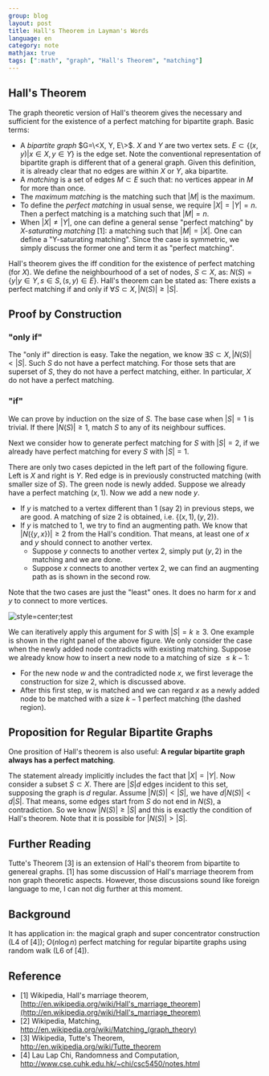 ```yaml
---
group: blog
layout: post
title: Hall's Theorem in Layman's Words
language: en
category: note
mathjax: true
tags: [":math", "graph", "Hall's Theorem", "matching"]
---
```


## Hall's Theorem

The graph theoretic version of Hall's theorem gives the 
necessary and sufficient for the existence of a perfect matching for bipartite graph.
Basic terms:

   * A _bipartite graph_ $G=\<X, Y, E\>$. 
   $X$ and $Y$ are two vertex sets. 
   $E \subset \lbrace(x,y)| x \in X, y \in Y \rbrace$ is the edge set. 
   Note the conventional representation of bipartite graph is different that of a general graph. 
   Given this definition, it is already clear that no edges are within $X$ or $Y$, 
   aka bipartite. 
   * A _matching_ is a set of edges $M \subset E$ such that:
   no vertices appear in $M$ for more than once. 
   * The _maximum matching_ is the matching such that $|M|$ is the maximum.
   * To define the _perfect matching_ in usual sense, we require $|X|=|Y|=n$. 
   Then a perfect matching is a matching such that $|M|=n$.
   * When $|X| \neq |Y|$, one can define a general sense "perfect matching" by 
   _X-saturating matching_ [1]:
   a matching such that $|M|=|X|$.
   One can define a "Y-saturating matching". 
   Since the case is symmetric, we simply discuss the former one and term it as "perfect matching". 

Hall's theorem gives the iff condition for the existence of perfect matching (for $X$).
We define the neighbourhood of a set of nodes, $S \subset X$, as:
$N(S) = \lbrace y | y \in Y, s \in S, (s,y) \in E \rbrace$.
Hall's theorem can be stated as:
There exists a perfect matching if and only if $\forall S \subset X, |N(S)| \ge |S|$. 

## Proof by Construction

### "only if"

The "only if" direction is easy. 
Take the negation, we know 
$\exists S \subset X, |N(S)| < |S|$.
Such $S$ do not have a perfect matching. 
For those sets that are superset of $S$, they do not have a perfect matching, either. 
In particular, $X$ do not have a perfect matching. 

### "if"

We can prove by induction on the size of $S$. 
The base case when $|S|=1$ is trivial.
If there $|N(S)| \ge 1$, match $S$ to any of its neighbour suffices. 

Next we consider how to generate perfect matching for $S$ with $|S|=2$,
if we already have perfect matching for every $S$ with $|S|=1$.

There are only two cases depicted in the left part of the following figure. 
Left is $X$ and right is $Y$. 
Red edge is in previously constructed matching (with smaller size of $S$).
The green node is newly added. 
Suppose we already have a perfect matching $(x,1)$. 
Now we add a new node $y$. 

   * If $y$ is matched to a vertex different than $1$ (say $2$) in previous steps, we are good. 
   A matching of size 2 is obtained, i.e. $\lbrace (x,1), (y,2) \rbrace$. 
   * If $y$ is matched to $1$, we try to find an augmenting path. 
   We know that $|N(\lbrace y,x \rbrace)| \ge 2$ from the Hall's condition.
   That means, at least one of $x$ and $y$ should connect to another vertex. 
      * Suppose $y$ connects to another vertex $2$, simply put $(y,2)$ in the matching and we are done.
      * Suppose $x$ connects to another vertex $2$, we can find an augmenting path as is shown in the second row.

Note that the two cases are just the "least" ones. 
It does no harm for $x$ and $y$ to connect to more vertices.
   
![style=center;test](https://docs.google.com/drawings/d/1BHaf1v2wean4mA4Belu4AMrts25QyZyCt2vLdE_63wI/pub?w=600&h=400)

We can iteratively apply this argument for $S$ with $|S|=k \ge 3$.
One example is shown in the right panel of the above figure. 
We only consider the case when the newly added node contradicts with existing matching. 
Suppose we already know how to insert a new node to a matching of size $\le k-1$:

   * For the new node $w$ and the contradicted node $x$,
   we first leverage the construction for size 2, which is discussed above. 
   * After this first step, $w$ is matched and 
   we can regard $x$ as a newly added node to be matched with a size $k-1$ perfect matching
   (the dashed region).

## Proposition for Regular Bipartite Graphs

One prosition of Hall's theorem is also useful:
**A regular bipartite graph always has a perfect matching**. 

The statement already implicitly includes the fact that $|X|=|Y|$.
Now consider a subset $S \subset X$. 
There are $|S|d$ edges incident to this set, supposing the graph is $d$ regular. 
Assume $|N(S)| < |S|$, we have $d|N(S)| < d|S|$.
That means, some edges start from $S$ do not end in $N(S)$, a contradiction. 
So we know $|N(S)| \ge |S|$ and this is exactly the condition of Hall's theorem.
Note that it is possible for $|N(S)| > |S|$.

## Further Reading

Tutte's Theorem [3] is an extension of Hall's theorem from bipartite to genereal graphs.
[1] has some discussion of Hall's marriage theorem from non graph theoretic aspects.
However, those discussions sound like foreign language to me, I can not dig further at this moment.

## Background

It has application in:
the magical graph and super concentrator construction (L4 of [4]);
$O(n \log n)$ perfect matching for regular bipartite graphs using random walk (L6 of [4]). 

## Reference

   * [1] Wikipedia, Hall's marriage theorem, 
   [http://en.wikipedia.org/wiki/Hall's_marriage_theorem](http://en.wikipedia.org/wiki/Hall's_marriage_theorem)
   * [2] Wikipedia, Matching, 
   <http://en.wikipedia.org/wiki/Matching_(graph_theory)>
   * [3] Wikipedia, Tutte's Theorem, 
   <http://en.wikipedia.org/wiki/Tutte_theorem>
   * [4] Lau Lap Chi, Randomness and Computation, 
   <http://www.cse.cuhk.edu.hk/~chi/csc5450/notes.html>

